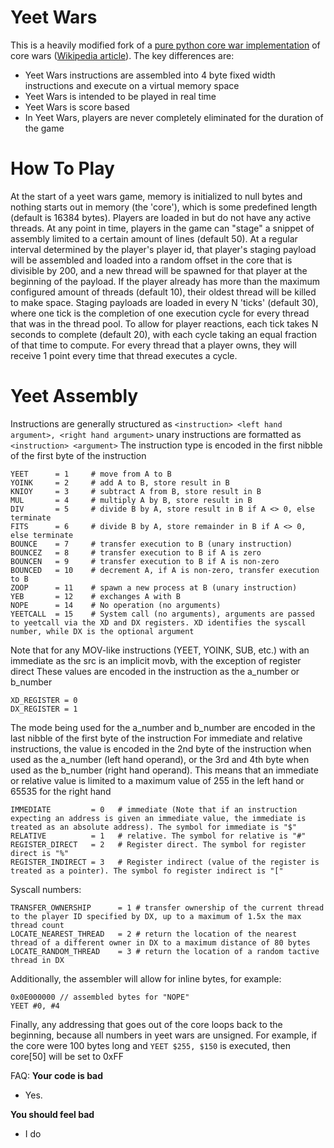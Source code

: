 # Yeet Wars

This is a heavily modified fork of a [pure python core war implementation](https://github.com/rodrigosetti/corewar) of core wars ([Wikipedia article](http://en.wikipedia.org/wiki/Core_War)).
The key differences are:
* Yeet Wars instructions are assembled into 4 byte fixed width instructions and execute on a virtual memory space
* Yeet Wars is intended to be played in real time
* Yeet Wars is score based
* In Yeet Wars, players are never completely eliminated for the duration of the game

# How To Play
At the start of a yeet wars game, memory is initialized to null bytes and nothing starts out in memory (the 'core'), which is some predefined length (default is 16384 bytes). Players are loaded in but do not have any active threads.
At any point in time, players in the game can "stage" a snippet of assembly limited to a certain amount of lines (default 50). At a regular interval determined by the player's player id, that player's staging payload will be assembled and loaded into a random offset in the core that is divisible by 200, and a new thread will be spawned for that player at the beginning of the payload. If the player already has more than the maximum configured amount of threads (default 10), their oldest thread will be killed to make space.
Staging payloads are loaded in every N 'ticks' (default 30), where one tick is the completion of one execution cycle for every thread that was in the thread pool. To allow for player reactions, each tick takes N seconds to complete (default 20), with each cycle taking an equal fraction of that time to compute.
For every thread that a player owns, they will receive 1 point every time that thread executes a cycle.

# Yeet Assembly
Instructions are generally structured as `<instruction> <left hand argument>, <right hand argument>`
unary instructions are formatted as `<instruction> <argument>`
The instruction type is encoded in the first nibble of the first byte of the instruction
```
YEET      = 1     # move from A to B
YOINK     = 2     # add A to B, store result in B
KNIOY     = 3     # subtract A from B, store result in B
MUL       = 4     # multiply A by B, store result in B
DIV       = 5     # divide B by A, store result in B if A <> 0, else terminate
FITS      = 6     # divide B by A, store remainder in B if A <> 0, else terminate
BOUNCE    = 7     # transfer execution to B (unary instruction)
BOUNCEZ   = 8     # transfer execution to B if A is zero
BOUNCEN   = 9     # transfer execution to B if A is non-zero
BOUNCED   = 10    # decrement A, if A is non-zero, transfer execution to B
ZOOP      = 11    # spawn a new process at B (unary instruction)
YEB       = 12    # exchanges A with B
NOPE      = 14    # No operation (no arguments)
YEETCALL  = 15    # System call (no arguments), arguments are passed to yeetcall via the XD and DX registers. XD identifies the syscall number, while DX is the optional argument
```
Note that for any MOV-like instructions (YEET, YOINK, SUB, etc.) with an immediate as the src is an implicit movb, with the exception of register direct
These values are encoded in the instruction as the a_number or b_number
```
XD_REGISTER = 0
DX_REGISTER = 1
```

The mode being used for the a_number and b_number are encoded in the last nibble of the first byte of the instruction
For immediate and relative instructions, the value is encoded in the 2nd byte of the instruction when used as the a_number (left hand operand), or the 3rd and 4th byte when used as the b_number (right hand operand). This means that an immediate or relative value is limited to a maximum value of 255 in the left hand or 65535 for the right hand
```
IMMEDIATE         = 0   # immediate (Note that if an instruction expecting an address is given an immediate value, the immediate is treated as an absolute address). The symbol for immediate is "$"  
RELATIVE          = 1   # relative. The symbol for relative is "#"  
REGISTER_DIRECT   = 2   # Register direct. The symbol for register direct is "%"  
REGISTER_INDIRECT = 3   # Register indirect (value of the register is treated as a pointer). The symbol fo register indirect is "["
```
Syscall numbers:
```
TRANSFER_OWNERSHIP      = 1 # transfer ownership of the current thread to the player ID specified by DX, up to a maximum of 1.5x the max thread count
LOCATE_NEAREST_THREAD   = 2 # return the location of the nearest thread of a different owner in DX to a maximum distance of 80 bytes
LOCATE_RANDOM_THREAD    = 3 # return the location of a random tactive thread in DX
```
Additionally, the assembler will allow for inline bytes, for example:
```
0x0E000000 // assembled bytes for "NOPE"
YEET #0, #4
```
Finally, any addressing that goes out of the core loops back to the beginning, because all numbers in yeet wars are unsigned. For example, if the core were 100 bytes long and `YEET $255, $150` is executed, then core[50] will be set to 0xFF

FAQ:
**Your code is bad**
* Yes.

**You should feel bad**
* I do


